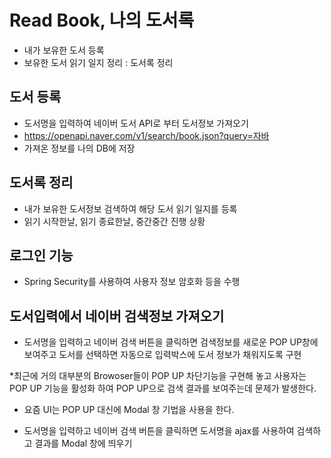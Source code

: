 # Read Book, 나의 도서록
* 내가 보유한 도서 등록
* 보유한 도서 읽기 일지 정리 : 도서록 정리

## 도서 등록
* 도서명을 입력하여 네이버 도서 API로 부터 도서정보 가져오기
* https://openapi.naver.com/v1/search/book.json?query=자바
* 가져온 정보를 나의 DB에 저장

## 도서록 정리
* 내가 보유한 도서정보 검색하여 해당 도서 읽기 일지를 등록
* 읽기 시작한날, 읽기 종료한날, 중간중간 진행 상황

## 로그인 기능
* Spring Security를 사용하여 사용자 정보 암호화 등을 수행

## 도서입력에서 네이버 검색정보 가져오기
* 도서명을 입력하고 네이버 검색 버튼을 클릭하면
	검색정보를 새로운 POP UP창에 보여주고 도서를 선택하면
	자동으로 입력박스에 도서 정보가 채워지도록 구현

*최근에 거의 대부분의 Browoser들이 POP UP 차단기능을 구현해 놓고
	사용자는 POP UP 기능을 활성화 하여 POP UP으로 검색 결과를 보여주는데
	문제가 발생한다.
	
* 요즘 UI는 POP UP 대신에 Modal 창 기법을 사용을 한다.

* 도서명을 입력하고 네이버 검색 버튼을 클릭하면
	도서명을 ajax를 사용하여 검색하고 결과를 Modal 창에 띄우기




